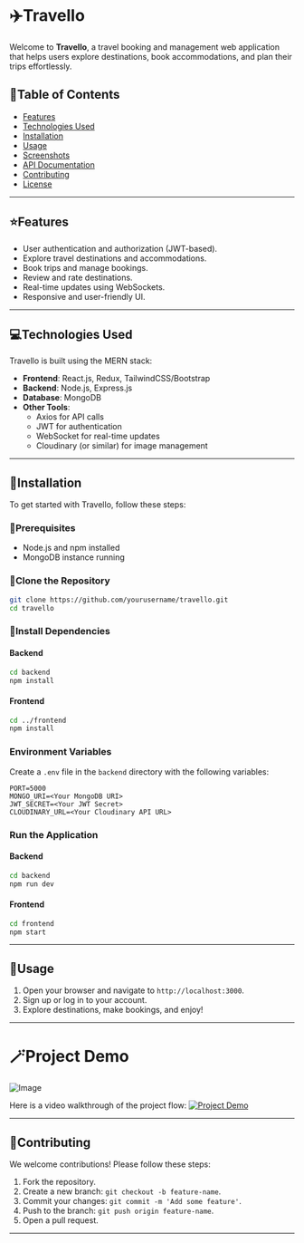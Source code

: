 # ✈️Travello

Welcome to **Travello**, a travel booking and management web application that helps users explore destinations, book accommodations, and plan their trips effortlessly.

## 🔗Table of Contents
- [Features](#features)
- [Technologies Used](#technologies-used)
- [Installation](#installation)
- [Usage](#usage)
- [Screenshots](#screenshots)
- [API Documentation](#api-documentation)
- [Contributing](#contributing)
- [License](#license)

---

## ⭐Features
- User authentication and authorization (JWT-based).
- Explore travel destinations and accommodations.
- Book trips and manage bookings.
- Review and rate destinations.
- Real-time updates using WebSockets.
- Responsive and user-friendly UI.

---

## 💻Technologies Used
Travello is built using the MERN stack:

- **Frontend**: React.js, Redux, TailwindCSS/Bootstrap
- **Backend**: Node.js, Express.js
- **Database**: MongoDB
- **Other Tools**:
  - Axios for API calls
  - JWT for authentication
  - WebSocket for real-time updates
  - Cloudinary (or similar) for image management

---

## 📍Installation

To get started with Travello, follow these steps:

### 🔎Prerequisites
- Node.js and npm installed
- MongoDB instance running

### 🤖Clone the Repository
```bash
git clone https://github.com/yourusername/travello.git
cd travello
```

### 📍Install Dependencies
#### Backend
```bash
cd backend
npm install
```

#### Frontend
```bash
cd ../frontend
npm install
```

### Environment Variables
Create a `.env` file in the `backend` directory with the following variables:
```env
PORT=5000
MONGO_URI=<Your MongoDB URI>
JWT_SECRET=<Your JWT Secret>
CLOUDINARY_URL=<Your Cloudinary API URL>
```

### Run the Application
#### Backend
```bash
cd backend
npm run dev
```

#### Frontend
```bash
cd frontend
npm start
```

---

## 🔮Usage
1. Open your browser and navigate to `http://localhost:3000`.
2. Sign up or log in to your account.
3. Explore destinations, make bookings, and enjoy!

---

# 🪄Project Demo



![Image](https://github.com/user-attachments/assets/3a71d599-bb15-4a4d-88e9-6213d59f66e0)

Here is a video walkthrough of the project flow: [![Project Demo](![Image](https://github.com/user-attachments/assets/3a71d599-bb15-4a4d-88e9-6213d59f66e0))](https://drive.google.com/file/d/1WYjCjMqRREbPm7TXLvtgQvoJlELL33XH/view?usp=sharing)




---

## 🤝Contributing
We welcome contributions! Please follow these steps:
1. Fork the repository.
2. Create a new branch: `git checkout -b feature-name`.
3. Commit your changes: `git commit -m 'Add some feature'`.
4. Push to the branch: `git push origin feature-name`.
5. Open a pull request.

---
